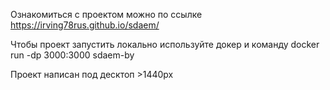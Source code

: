 Ознакомиться с проектом можно по ссылке https://irving78rus.github.io/sdaem/



Чтобы проект запустить локально используйте докер и команду docker run -dp 3000:3000 sdaem-by


Проект написан под деcктоп >1440px
 

